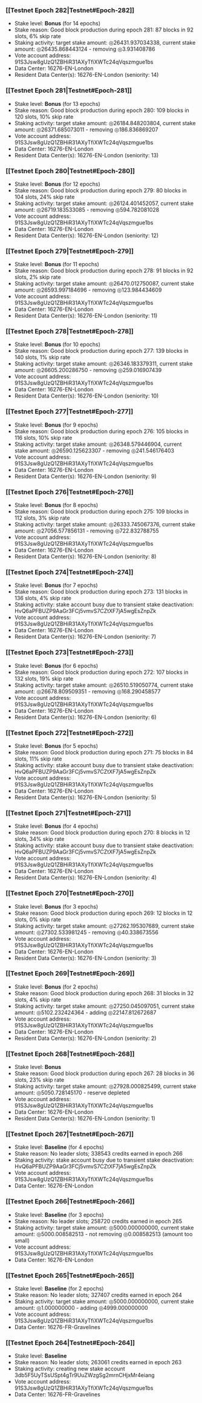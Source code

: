### [[Testnet Epoch 282|Testnet#Epoch-282]]
* Stake level: **Bonus** (for 14 epochs)
* Stake reason: Good block production during epoch 281: 87 blocks in 92 slots, 6% skip rate
* Staking activity: target stake amount: ◎26431.937034338, current stake amount: ◎26435.868443124 - removing ◎3.931408786
* Vote account address: 91S3Jsw8gUzQ1ZBHiR31AXyTfiXWTc24qVqszmgue1bs
* Data Center: 16276-EN-London
* Resident Data Center(s): 16276-EN-London (seniority: 14)
### [[Testnet Epoch 281|Testnet#Epoch-281]]
* Stake level: **Bonus** (for 13 epochs)
* Stake reason: Good block production during epoch 280: 109 blocks in 120 slots, 10% skip rate
* Staking activity: target stake amount: ◎26184.848203804, current stake amount: ◎26371.685073011 - removing ◎186.836869207
* Vote account address: 91S3Jsw8gUzQ1ZBHiR31AXyTfiXWTc24qVqszmgue1bs
* Data Center: 16276-EN-London
* Resident Data Center(s): 16276-EN-London (seniority: 13)
### [[Testnet Epoch 280|Testnet#Epoch-280]]
* Stake level: **Bonus** (for 12 epochs)
* Stake reason: Good block production during epoch 279: 80 blocks in 104 slots, 24% skip rate
* Staking activity: target stake amount: ◎26124.401452057, current stake amount: ◎26719.183533085 - removing ◎594.782081028
* Vote account address: 91S3Jsw8gUzQ1ZBHiR31AXyTfiXWTc24qVqszmgue1bs
* Data Center: 16276-EN-London
* Resident Data Center(s): 16276-EN-London (seniority: 12)
### [[Testnet Epoch 279|Testnet#Epoch-279]]
* Stake level: **Bonus** (for 11 epochs)
* Stake reason: Good block production during epoch 278: 91 blocks in 92 slots, 2% skip rate
* Staking activity: target stake amount: ◎26470.012750087, current stake amount: ◎26593.997184696 - removing ◎123.984434609
* Vote account address: 91S3Jsw8gUzQ1ZBHiR31AXyTfiXWTc24qVqszmgue1bs
* Data Center: 16276-EN-London
* Resident Data Center(s): 16276-EN-London (seniority: 11)
### [[Testnet Epoch 278|Testnet#Epoch-278]]
* Stake level: **Bonus** (for 10 epochs)
* Stake reason: Good block production during epoch 277: 139 blocks in 140 slots, 1% skip rate
* Staking activity: target stake amount: ◎26346.183379311, current stake amount: ◎26605.200286750 - removing ◎259.016907439
* Vote account address: 91S3Jsw8gUzQ1ZBHiR31AXyTfiXWTc24qVqszmgue1bs
* Data Center: 16276-EN-London
* Resident Data Center(s): 16276-EN-London (seniority: 10)
### [[Testnet Epoch 277|Testnet#Epoch-277]]
* Stake level: **Bonus** (for 9 epochs)
* Stake reason: Good block production during epoch 276: 105 blocks in 116 slots, 10% skip rate
* Staking activity: target stake amount: ◎26348.579446904, current stake amount: ◎26590.125623307 - removing ◎241.546176403
* Vote account address: 91S3Jsw8gUzQ1ZBHiR31AXyTfiXWTc24qVqszmgue1bs
* Data Center: 16276-EN-London
* Resident Data Center(s): 16276-EN-London (seniority: 9)
### [[Testnet Epoch 276|Testnet#Epoch-276]]
* Stake level: **Bonus** (for 8 epochs)
* Stake reason: Good block production during epoch 275: 109 blocks in 112 slots, 3% skip rate
* Staking activity: target stake amount: ◎26333.745067376, current stake amount: ◎27056.577856131 - removing ◎722.832788755
* Vote account address: 91S3Jsw8gUzQ1ZBHiR31AXyTfiXWTc24qVqszmgue1bs
* Data Center: 16276-EN-London
* Resident Data Center(s): 16276-EN-London (seniority: 8)
### [[Testnet Epoch 274|Testnet#Epoch-274]]
* Stake level: **Bonus** (for 7 epochs)
* Stake reason: Good block production during epoch 273: 131 blocks in 136 slots, 4% skip rate
* Staking activity: stake account busy due to transient stake deactivation: HvQ6aPFBUZP9AaGr3FCj5vmvS7CZtXF7jA5wgEsZnpZk
* Vote account address: 91S3Jsw8gUzQ1ZBHiR31AXyTfiXWTc24qVqszmgue1bs
* Data Center: 16276-EN-London
* Resident Data Center(s): 16276-EN-London (seniority: 7)
### [[Testnet Epoch 273|Testnet#Epoch-273]]
* Stake level: **Bonus** (for 6 epochs)
* Stake reason: Good block production during epoch 272: 107 blocks in 132 slots, 19% skip rate
* Staking activity: target stake amount: ◎26510.519050774, current stake amount: ◎26678.809509351 - removing ◎168.290458577
* Vote account address: 91S3Jsw8gUzQ1ZBHiR31AXyTfiXWTc24qVqszmgue1bs
* Data Center: 16276-EN-London
* Resident Data Center(s): 16276-EN-London (seniority: 6)
### [[Testnet Epoch 272|Testnet#Epoch-272]]
* Stake level: **Bonus** (for 5 epochs)
* Stake reason: Good block production during epoch 271: 75 blocks in 84 slots, 11% skip rate
* Staking activity: stake account busy due to transient stake deactivation: HvQ6aPFBUZP9AaGr3FCj5vmvS7CZtXF7jA5wgEsZnpZk
* Vote account address: 91S3Jsw8gUzQ1ZBHiR31AXyTfiXWTc24qVqszmgue1bs
* Data Center: 16276-EN-London
* Resident Data Center(s): 16276-EN-London (seniority: 5)
### [[Testnet Epoch 271|Testnet#Epoch-271]]
* Stake level: **Bonus** (for 4 epochs)
* Stake reason: Good block production during epoch 270: 8 blocks in 12 slots, 34% skip rate
* Staking activity: stake account busy due to transient stake deactivation: HvQ6aPFBUZP9AaGr3FCj5vmvS7CZtXF7jA5wgEsZnpZk
* Vote account address: 91S3Jsw8gUzQ1ZBHiR31AXyTfiXWTc24qVqszmgue1bs
* Data Center: 16276-EN-London
* Resident Data Center(s): 16276-EN-London (seniority: 4)
### [[Testnet Epoch 270|Testnet#Epoch-270]]
* Stake level: **Bonus** (for 3 epochs)
* Stake reason: Good block production during epoch 269: 12 blocks in 12 slots, 0% skip rate
* Staking activity: target stake amount: ◎27262.195307689, current stake amount: ◎27302.533981245 - removing ◎40.338673556
* Vote account address: 91S3Jsw8gUzQ1ZBHiR31AXyTfiXWTc24qVqszmgue1bs
* Data Center: 16276-EN-London
* Resident Data Center(s): 16276-EN-London (seniority: 3)
### [[Testnet Epoch 269|Testnet#Epoch-269]]
* Stake level: **Bonus** (for 2 epochs)
* Stake reason: Good block production during epoch 268: 31 blocks in 32 slots, 4% skip rate
* Staking activity: target stake amount: ◎27250.045097051, current stake amount: ◎5102.232424364 - adding ◎22147.812672687
* Vote account address: 91S3Jsw8gUzQ1ZBHiR31AXyTfiXWTc24qVqszmgue1bs
* Data Center: 16276-EN-London
* Resident Data Center(s): 16276-EN-London (seniority: 2)
### [[Testnet Epoch 268|Testnet#Epoch-268]]
* Stake level: **Bonus**
* Stake reason: Good block production during epoch 267: 28 blocks in 36 slots, 23% skip rate
* Staking activity: target stake amount: ◎27928.000825499, current stake amount: ◎5050.728145170 - reserve depleted
* Vote account address: 91S3Jsw8gUzQ1ZBHiR31AXyTfiXWTc24qVqszmgue1bs
* Data Center: 16276-EN-London
* Resident Data Center(s): 16276-EN-London (seniority: 1)
### [[Testnet Epoch 267|Testnet#Epoch-267]]
* Stake level: **Baseline** (for 4 epochs)
* Stake reason: No leader slots; 338543 credits earned in epoch 266
* Staking activity: stake account busy due to transient stake deactivation: HvQ6aPFBUZP9AaGr3FCj5vmvS7CZtXF7jA5wgEsZnpZk
* Vote account address: 91S3Jsw8gUzQ1ZBHiR31AXyTfiXWTc24qVqszmgue1bs
* Data Center: 16276-EN-London
### [[Testnet Epoch 266|Testnet#Epoch-266]]
* Stake level: **Baseline** (for 3 epochs)
* Stake reason: No leader slots; 258720 credits earned in epoch 265
* Staking activity: target stake amount: ◎5000.000000000, current stake amount: ◎5000.008582513 - not removing ◎0.008582513 (amount too small)
* Vote account address: 91S3Jsw8gUzQ1ZBHiR31AXyTfiXWTc24qVqszmgue1bs
* Data Center: 16276-EN-London
### [[Testnet Epoch 265|Testnet#Epoch-265]]
* Stake level: **Baseline** (for 2 epochs)
* Stake reason: No leader slots; 327407 credits earned in epoch 264
* Staking activity: target stake amount: ◎5000.000000000, current stake amount: ◎1.000000000 - adding ◎4999.000000000
* Vote account address: 91S3Jsw8gUzQ1ZBHiR31AXyTfiXWTc24qVqszmgue1bs
* Data Center: 16276-FR-Gravelines
### [[Testnet Epoch 264|Testnet#Epoch-264]]
* Stake level: **Baseline**
* Stake reason: No leader slots; 263061 credits earned in epoch 263
* Staking activity: creating new stake account 3db5F5UyTSsUSpt4gTr9UuZWzgSg2mrnCHjxMr4eiang
* Vote account address: 91S3Jsw8gUzQ1ZBHiR31AXyTfiXWTc24qVqszmgue1bs
* Data Center: 16276-FR-Gravelines